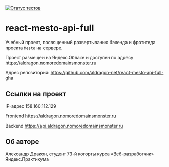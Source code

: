 [![Статус тестов](../../actions/workflows/tests.yml/badge.svg)](../../actions/workflows/tests.yml)

# react-mesto-api-full
Учебный проект, посвященный развертыванию бэкенда и фротнтеда проекта `Mesto` на сервере. 
  
Проект размещен на Яндекс.Облаке и доступен по адресу https://aldragon.nomoredomainsmonster.ru

Адрес репозитория: https://github.com/aldragon-net/react-mesto-api-full-gha

## Ссылки на проект

IP-адрес 158.160.112.129

Frontend https://aldragon.nomoredomainsmonster.ru

Backend https://api.aldragon.nomoredomainsmonster.ru

## Об авторе

Александр Дракон, студент 73-й когорты курса «Веб-разработчик» Яндекс.Практикума
